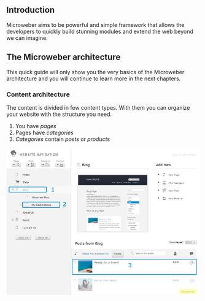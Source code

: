 ## Introduction


Microweber aims to be powerful and simple framework that allows the developers to quickly build stunning modules and extend the web beyond we can imagine.


## The Microweber architecture
This quick guide will only show you the very basics of the Microweber architecture and you will continue to learn more in the next chapters.

### Content architecture
The content is divided in few content types. With them you can organize your website with the structure you need.

1. You have *pages*
2. Pages have *categories*
3. *Categories* contain *posts* or *products*


 ![Image](../wiki/_img/content_architecture.png?raw=true)
